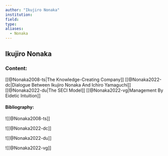 ```yaml
---
author: "Ikujiro Nonaka"
institution:
field:
type:
aliases:
  - Nonaka
---
```


## Ikujiro Nonaka

### Content:
[[@Nonaka2008-ts|The Knowledge-Creating Company]]
[[@Nonaka2022-dc|Dialogue Between Ikujiro Nonaka And Ichiro Yamaguchi]]
[[@Nonaka2022-du|The SECI Model]]
[[@Nonaka2022-vg|Management By Eidetic Intuition]]

#### Bibliography:

![[@Nonaka2008-ts]]

![[@Nonaka2022-dc]]

![[@Nonaka2022-du]]

![[@Nonaka2022-vg]]